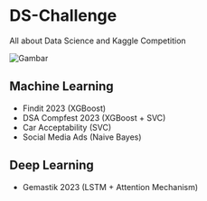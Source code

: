 # DS-Challenge
All about Data Science and Kaggle Competition

![Gambar](https://thumbs.gfycat.com/SilverInfamousConure-size_restricted.gif)

## Machine Learning
- Findit 2023 (XGBoost)
- DSA Compfest 2023 (XGBoost + SVC)
- Car Acceptability (SVC)
- Social Media Ads (Naive Bayes)

## Deep Learning
- Gemastik 2023 (LSTM + Attention Mechanism)
